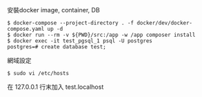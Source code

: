 安裝docker image, container, DB
```
$ docker-compose --project-directory . -f docker/dev/docker-compose.yaml up -d
$ docker run --rm -v ${PWD}/src:/app -w /app composer install
$ docker exec -it test_pgsql_1 psql -U postgres
postgres=# create database test;
```
網域設定
```
$ sudo vi /etc/hosts
```
在 127.0.0.1 行末加入 test.localhost
